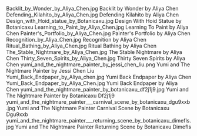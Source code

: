 Backlit_by_Wonder_by_Aliya_Chen.jpg Backlit by Wonder by Aliya Chen
Defending_Kilahito_by_Aliya_Chen.jpg Defending Kilahito by Aliya Chen
Design_with_Hoid_statue_by_Botanicaxu.jpg Design With Hoid Statue by Botanicaxu
Learning_to_Paint_by_Aliya_Chen.jpg Learning To Paint by Aliya Chen
Painter's_Portfolio_by_Aliya_Chen.jpg Painter's Portfolio by Aliya Chen
Recognition_by_Aliya_Chen.jpg Recognition by Aliya Chen
Ritual_Bathing_by_Aliya_Chen.jpg Ritual Bathing by Aliya Chen
The_Stable_Nightmare_by_Aliya_Chen.jpg The Stable Nightmare by Aliya Chen
Thirty_Seven_Spirits_by_Aliya_Chen.jpg Thirty Seven Spirits by Aliya Chen
yumi_and_the_nightmare_painter_by_jessi_chen_liu.png Yumi and The Nightmare Painter by Jessi Chen Liu
Yumi_Back_Endpaper_by_Aliya_chen.jpg Yumi Back Endpaper by Aliya Chen
Yumi_Back_Endpaper_by_Aliya_Chen.jpg Yumi Back Endpaper by Aliya Chen
yumi_and_the_nightmare_painter_by_botanicaxu_df2j1j9.jpg Yumi and The Nightmare Painter by Botanicaxu Df2j1j9
yumi_and_the_nightmare_painter___carnival_scene_by_botanicaxu_dgu9xxb.jpg Yumi and The Nightmare Painter   Carnival Scene by Botanicaxu Dgu9xxb
yumi_and_the_nightmare_painter___returning_scene_by_botanicaxu_dimefls.jpg Yumi and The Nightmare Painter   Returning Scene by Botanicaxu Dimefls
